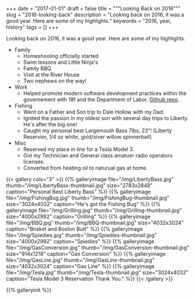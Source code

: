 +++
date = "2017-01-01"
draft = false
title = """Looking Back on 2016"""
slug = "2016-looking-back"
description = "Looking back on 2016, it was a good year.  Here are some of my highlights."
keywords = "2016, year, history"
tags = []
+++

Looking back on 2016, it was a good year.  Here are some of my highlights.

- Family
    - Homeshooling officially started
    - Swim lessons and Little Ninja's
    - Family BBQ
    - Visit at the River House
    - Two nephews on the way!
- Work
    - Helped promote modern software development practices within the governement with 18f and the Department of Labor. [Github repo](https://github.com/18F/dol-whd-14c).    
- Fishing
    - Went on a Father and Son trip to Dale Hollow with my Dad.
    - Ignited the passion in my oldest son with several day trips to Liberty.  He's after the big one!
    - Caught my personal best Largemouth Bass 7lbs, 23"! (Liberty Reservior, 1/4 oz white, gold/siver willow spinnerbait)
- Misc
    - Reserved my place in line for a Tesla Model 3.
    - Got my Technician and General class amatuer radio operators licenses.
    - Converted from heating oil to naturual gas at home.

{{< gallery cols="3" >}}
{{% galleryimage file="/img/LibertyBass.jpg" thumb="/img/LibertyBass-thumbnail.jpg" size="2783x2848" caption="Personal Best Liberty Bass" %}}
{{% galleryimage file="/img/FishingBug.jpg" thumb="/img/FishingBug-thumbnail.jpg" size="3024x4032" caption="He's got the Fishing Bug" %}}
{{% galleryimage file="/img/Grilling.jpg" thumb="/img/Grilling-thumbnail.jpg" size="4000x2992" caption="Grilling" %}}
{{% galleryimage file="/img/BBQ.jpg" thumb="/img/BBQ-thumbnail.jpg" size="4032x3024" caption="Brisket and Boston Butt" %}}
{{% galleryimage file="/img/Spiedies.jpg" thumb="/img/Spiedies-thumbnail.jpg" size="4000x2992" caption="Spiedies" %}}
{{% galleryimage file="/img/GasConversion.jpg" thumb="/img/GasConversion-thumbnail.jpg" size="914x1218" caption="Gas Conversion" %}}
{{% galleryimage file="/img/GasLine.jpg" thumb="/img/GasLine-thumbnail.jpg" size="4032x3024" caption="Gas Line" %}}
{{% galleryimage file="/img/Tesla.jpg" thumb="/img/Tesla-thumbnail.jpg" size="3024x4032" caption="Tesla Model 3 Reservation Thank You." %}}
{{< /gallery >}}

{{% galleryinit %}}    